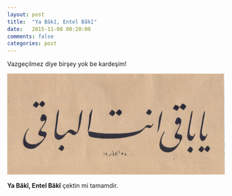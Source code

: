 ```yaml
---
layout: post
title:  "Ya Bâkî, Entel Bâkî"
date:   2015-11-08 00:20:00
comments: false
categories: post
---
```


Vazgeçilmez diye birşey yok be kardeşim!

![image](/assets/ya-baki-entel-baki.jpg)

**Ya Bâkî, Entel Bâkî** çektin mi tamamdir.